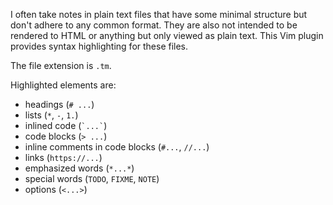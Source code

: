 I often take notes in plain text files that have some minimal structure but don't adhere to any
common format. They are also not intended to be rendered to HTML or anything but only viewed as
plain text.
This Vim plugin provides syntax highlighting for these files.

The file extension is `.tm`.

Highlighted elements are:

* headings (`# ...`)
* lists (`*`, `-`, `1.`)
* inlined code (`` `...` ``)
* code blocks (`> ...`)
* inline comments in code blocks (`#...`, `//...`)
* links (`https://...`)
* emphasized words (`*...*`)
* special words (`TODO`, `FIXME`, `NOTE`)
* options (`<...>`)

